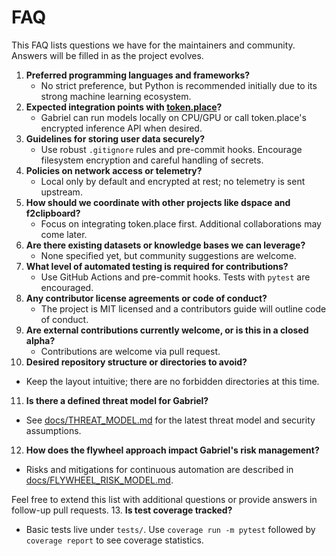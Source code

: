 # FAQ

This FAQ lists questions we have for the maintainers and community. Answers will be filled in as the project evolves.

1. **Preferred programming languages and frameworks?**
   - No strict preference, but Python is recommended initially due to its strong machine learning ecosystem.
2. **Expected integration points with [token.place](https://github.com/futuroptimist/token.place)?**
   - Gabriel can run models locally on CPU/GPU or call token.place's encrypted inference API when desired.
3. **Guidelines for storing user data securely?**
   - Use robust `.gitignore` rules and pre-commit hooks. Encourage filesystem encryption and careful handling of secrets.
4. **Policies on network access or telemetry?**
   - Local only by default and encrypted at rest; no telemetry is sent upstream.
5. **How should we coordinate with other projects like dspace and f2clipboard?**
   - Focus on integrating token.place first. Additional collaborations may come later.
6. **Are there existing datasets or knowledge bases we can leverage?**
   - None specified yet, but community suggestions are welcome.
7. **What level of automated testing is required for contributions?**
   - Use GitHub Actions and pre-commit hooks. Tests with `pytest` are encouraged.
8. **Any contributor license agreements or code of conduct?**
   - The project is MIT licensed and a contributors guide will outline code of conduct.
9. **Are external contributions currently welcome, or is this in a closed alpha?**
   - Contributions are welcome via pull request.
10. **Desired repository structure or directories to avoid?**
   - Keep the layout intuitive; there are no forbidden directories at this time.
11. **Is there a defined threat model for Gabriel?**
   - See [docs/THREAT_MODEL.md](THREAT_MODEL.md) for the latest threat model and security assumptions.
12. **How does the flywheel approach impact Gabriel's risk management?**
   - Risks and mitigations for continuous automation are described in [docs/FLYWHEEL_RISK_MODEL.md](FLYWHEEL_RISK_MODEL.md).

Feel free to extend this list with additional questions or provide answers in follow-up pull requests.
13. **Is test coverage tracked?**
   - Basic tests live under `tests/`. Use `coverage run -m pytest` followed by `coverage report` to see coverage statistics.
